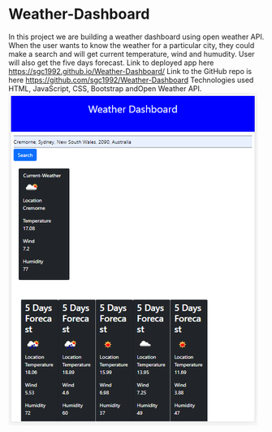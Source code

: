 # Weather-Dashboard
In this project we are building a weather dashboard using open weather API.
When the user wants to know the weather for a particular city, they could make a search and will get current temperature, wind and humudity.
User will also get the five days forecast.
Link to deployed app here
https://sgc1992.github.io/Weather-Dashboard/
Link to the GitHub repo is here
https://github.com/sgc1992/Weather-Dashboard
Technologies used
HTML, JavaScript, CSS, Bootstrap andOpen Weather API.
![](./screenshot.PNG "Description goes here")
